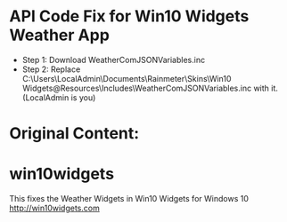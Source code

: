 # API Code Fix for Win10 Widgets Weather App

* Step 1: Download WeatherComJSONVariables.inc
* Step 2: Replace C:\Users\LocalAdmin\Documents\Rainmeter\Skins\Win10 Widgets\@Resources\Includes\WeatherComJSONVariables.inc with it. (LocalAdmin is you)

# Original Content:

# win10widgets
This fixes the Weather Widgets in Win10 Widgets for Windows 10 http://win10widgets.com
